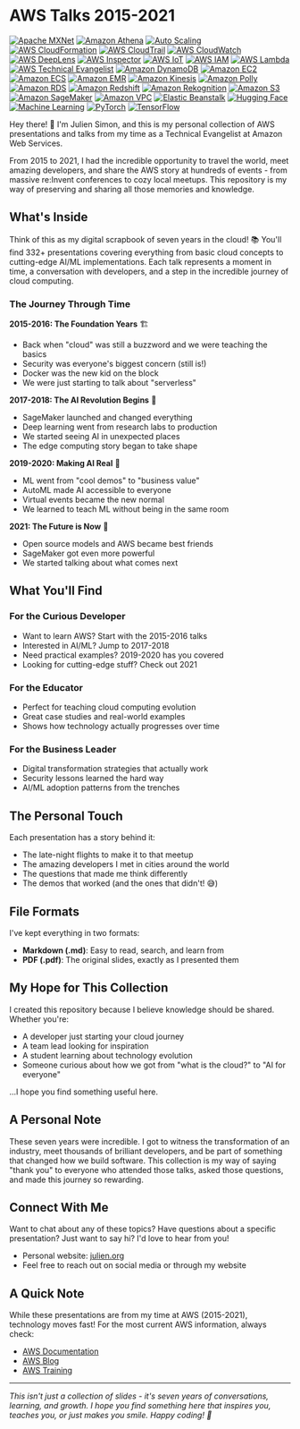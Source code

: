 # AWS Talks 2015-2021

[![Apache MXNet](https://img.shields.io/badge/Apache-MXNet-red.svg)](https://mxnet.apache.org/)
[![Amazon Athena](https://img.shields.io/badge/Amazon-Athena-indigo.svg)](https://aws.amazon.com/athena/)
[![Auto Scaling](https://img.shields.io/badge/Auto-Scaling-darkcyan.svg)](https://aws.amazon.com/autoscaling/)
[![AWS CloudFormation](https://img.shields.io/badge/AWS-CloudFormation-grey.svg)](https://aws.amazon.com/cloudformation/)
[![AWS CloudTrail](https://img.shields.io/badge/AWS-CloudTrail-darkgrey.svg)](https://aws.amazon.com/cloudtrail/)
[![AWS CloudWatch](https://img.shields.io/badge/AWS-CloudWatch-orange.svg)](https://aws.amazon.com/cloudwatch/)
[![AWS DeepLens](https://img.shields.io/badge/AWS-DeepLens-pink.svg)](https://aws.amazon.com/deeplens/)
[![AWS Inspector](https://img.shields.io/badge/AWS-Inspector-darkpurple.svg)](https://aws.amazon.com/inspector/)
[![AWS IoT](https://img.shields.io/badge/AWS-IoT-green.svg)](https://aws.amazon.com/iot/)
[![AWS IAM](https://img.shields.io/badge/AWS-IAM-darkred.svg)](https://aws.amazon.com/iam/)
[![AWS Lambda](https://img.shields.io/badge/AWS-Lambda-yellow.svg)](https://aws.amazon.com/lambda/)
[![AWS Technical Evangelist](https://img.shields.io/badge/AWS-Technical%20Evangelist-red.svg)](https://github.com/juliensimon/aws-talks-2015-2021)
[![Amazon DynamoDB](https://img.shields.io/badge/Amazon-DynamoDB-darkorange.svg)](https://aws.amazon.com/dynamodb/)
[![Amazon EC2](https://img.shields.io/badge/Amazon-EC2-blue.svg)](https://aws.amazon.com/ec2/)
[![Amazon ECS](https://img.shields.io/badge/Amazon-ECS-cyan.svg)](https://aws.amazon.com/ecs/)
[![Amazon EMR](https://img.shields.io/badge/Amazon-EMR-darkgreen.svg)](https://aws.amazon.com/emr/)
[![Amazon Kinesis](https://img.shields.io/badge/Amazon-Kinesis-darkyellow.svg)](https://aws.amazon.com/kinesis/)
[![Amazon Polly](https://img.shields.io/badge/Amazon-Polly-lightgreen.svg)](https://aws.amazon.com/polly/)
[![Amazon RDS](https://img.shields.io/badge/Amazon-RDS-teal.svg)](https://aws.amazon.com/rds/)
[![Amazon Redshift](https://img.shields.io/badge/Amazon-Redshift-darkblue.svg)](https://aws.amazon.com/redshift/)
[![Amazon Rekognition](https://img.shields.io/badge/Amazon-Rekognition-purple.svg)](https://aws.amazon.com/rekognition/)
[![Amazon S3](https://img.shields.io/badge/Amazon-S3-lightblue.svg)](https://aws.amazon.com/s3/)
[![Amazon SageMaker](https://img.shields.io/badge/Amazon-SageMaker-orange.svg)](https://aws.amazon.com/sagemaker/)
[![Amazon VPC](https://img.shields.io/badge/Amazon-VPC-navy.svg)](https://aws.amazon.com/vpc/)
[![Elastic Beanstalk](https://img.shields.io/badge/Elastic-Beanstalk-lightgrey.svg)](https://aws.amazon.com/elasticbeanstalk/)
[![Hugging Face](https://img.shields.io/badge/Hugging-Face-yellow.svg)](https://huggingface.co/)
[![Machine Learning](https://img.shields.io/badge/Machine-Learning-purple.svg)](https://aws.amazon.com/machine-learning/)
[![PyTorch](https://img.shields.io/badge/PyTorch-red.svg)](https://pytorch.org/)
[![TensorFlow](https://img.shields.io/badge/TensorFlow-orange.svg)](https://tensorflow.org/)

Hey there! 👋 I'm Julien Simon, and this is my personal collection of AWS presentations and talks from my time as a Technical Evangelist at Amazon Web Services.

From 2015 to 2021, I had the incredible opportunity to travel the world, meet amazing developers, and share the AWS story at hundreds of events - from massive re:Invent conferences to cozy local meetups. This repository is my way of preserving and sharing all those memories and knowledge.

## What's Inside

Think of this as my digital scrapbook of seven years in the cloud! 📚 You'll find 332+ presentations covering everything from basic cloud concepts to cutting-edge AI/ML implementations. Each talk represents a moment in time, a conversation with developers, and a step in the incredible journey of cloud computing.

### The Journey Through Time

**2015-2016: The Foundation Years** 🏗️
- Back when "cloud" was still a buzzword and we were teaching the basics
- Security was everyone's biggest concern (still is!)
- Docker was the new kid on the block
- We were just starting to talk about "serverless"

**2017-2018: The AI Revolution Begins** 🤖
- SageMaker launched and changed everything
- Deep learning went from research labs to production
- We started seeing AI in unexpected places
- The edge computing story began to take shape

**2019-2020: Making AI Real** 🎯
- ML went from "cool demos" to "business value"
- AutoML made AI accessible to everyone
- Virtual events became the new normal
- We learned to teach ML without being in the same room

**2021: The Future is Now** 🚀
- Open source models and AWS became best friends
- SageMaker got even more powerful
- We started talking about what comes next

## What You'll Find

### For the Curious Developer
- Want to learn AWS? Start with the 2015-2016 talks
- Interested in AI/ML? Jump to 2017-2018
- Need practical examples? 2019-2020 has you covered
- Looking for cutting-edge stuff? Check out 2021

### For the Educator
- Perfect for teaching cloud computing evolution
- Great case studies and real-world examples
- Shows how technology actually progresses over time

### For the Business Leader
- Digital transformation strategies that actually work
- Security lessons learned the hard way
- AI/ML adoption patterns from the trenches

## The Personal Touch

Each presentation has a story behind it:
- The late-night flights to make it to that meetup
- The amazing developers I met in cities around the world
- The questions that made me think differently
- The demos that worked (and the ones that didn't! 😅)

## File Formats

I've kept everything in two formats:
- **Markdown (.md)**: Easy to read, search, and learn from
- **PDF (.pdf)**: The original slides, exactly as I presented them

## My Hope for This Collection

I created this repository because I believe knowledge should be shared. Whether you're:
- A developer just starting your cloud journey
- A team lead looking for inspiration
- A student learning about technology evolution
- Someone curious about how we got from "what is the cloud?" to "AI for everyone"

...I hope you find something useful here.

## A Personal Note

These seven years were incredible. I got to witness the transformation of an industry, meet thousands of brilliant developers, and be part of something that changed how we build software. This collection is my way of saying "thank you" to everyone who attended those talks, asked those questions, and made this journey so rewarding.

## Connect With Me

Want to chat about any of these topics? Have questions about a specific presentation? Just want to say hi? I'd love to hear from you!

- Personal website: [julien.org](https://julien.org)
- Feel free to reach out on social media or through my website

## A Quick Note

While these presentations are from my time at AWS (2015-2021), technology moves fast! For the most current AWS information, always check:
- [AWS Documentation](https://docs.aws.amazon.com/)
- [AWS Blog](https://aws.amazon.com/blogs/)
- [AWS Training](https://aws.amazon.com/training/)

---

*This isn't just a collection of slides - it's seven years of conversations, learning, and growth. I hope you find something here that inspires you, teaches you, or just makes you smile. Happy coding! 🚀* 
